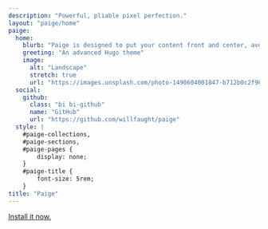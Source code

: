 ```yaml
---
description: "Powerful, pliable pixel perfection."
layout: "paige/home"
paige:
  home:
    blurb: "Paige is designed to put your content front and center, avoiding the typical clutter. The look is seamless and smooth, scalable and readable, portable and efficient. The layout is minimal and responsive, using verticality and white space to focus and delineate parts of the page. The implementation is flexible and extensible. It's a versatile canvas that serves most web needs."
    greeting: "An advanced Hugo theme"
    image:
      alt: "Landscape"
      stretch: true
      url: "https://images.unsplash.com/photo-1490604001847-b712b0c2f967?w=1296"
  social:
    github:
      class: "bi bi-github"
      name: "GitHub"
      url: "https://github.com/willfaught/paige"
  style: |
    #paige-collections,
    #paige-sections,
    #paige-pages {
        display: none;
    }
    #paige-title {
        font-size: 5rem;
    }
title: "Paige"
---
```


<a class="lead" href="https://github.com/willfaught/paige">Install it now.</a>
